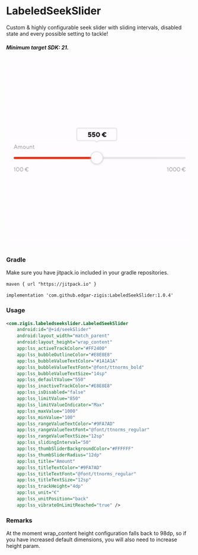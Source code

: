 # LabeledSeekSlider

Custom & highly configurable seek slider with sliding intervals, disabled state and every possible setting to tackle!
##### Minimum target SDK: 21.

![alt text](https://github.com/edgar-zigis/LabeledSeekSlider/blob/main/sample-slide.gif?raw=true)

### Gradle
Make sure you have jitpack.io included in your gradle repositories.

```
maven { url "https://jitpack.io" }
```
```
implementation 'com.github.edgar-zigis:LabeledSeekSlider:1.0.4'
```
### Usage
``` xml
<com.zigis.labeledseekslider.LabeledSeekSlider
    android:id="@+id/seekSlider"
    android:layout_width="match_parent"
    android:layout_height="wrap_content"
    app:lss_activeTrackColor="#FF2400"
    app:lss_bubbleOutlineColor="#E8E8E8"
    app:lss_bubbleValueTextColor="#1A1A1A"
    app:lss_bubbleValueTextFont="@font/ttnorms_bold"
    app:lss_bubbleValueTextSize="14sp"
    app:lss_defaultValue="550"
    app:lss_inactiveTrackColor="#E8E8E8"
    app:lss_isDisabled="false"
    app:lss_limitValue="850"
    app:lss_limitValueIndicator="Max"
    app:lss_maxValue="1000"
    app:lss_minValue="100"
    app:lss_rangeValueTextColor="#9FA7AD"
    app:lss_rangeValueTextFont="@font/ttnorms_regular"
    app:lss_rangeValueTextSize="12sp"
    app:lss_slidingInterval="50"
    app:lss_thumbSliderBackgroundColor="#FFFFFF"
    app:lss_thumbSliderRadius="12dp"
    app:lss_title="Amount"
    app:lss_titleTextColor="#9FA7AD"
    app:lss_titleTextFont="@font/ttnorms_regular"
    app:lss_titleTextSize="12sp"
    app:lss_trackHeight="4dp"
    app:lss_unit="€"
    app:lss_unitPosition="back"
    app:lss_vibrateOnLimitReached="true" />
```
### Remarks
At the moment wrap_content height configuration falls back to 98dp, so if you have increased default dimensions, you will also need to increase height param.
